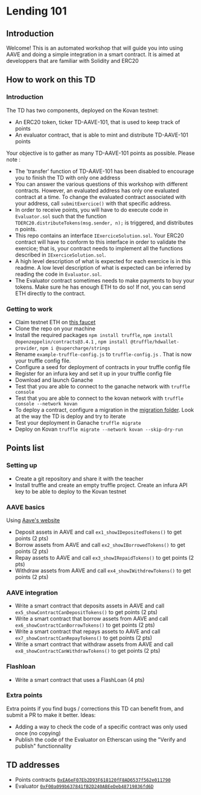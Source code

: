 # Lending 101

## Introduction
Welcome! This is an automated workshop that will guide you into using AAVE and doing a simple integration in a smart contract.
It is aimed at developpers that are familiar with Solidity and ERC20 

## How to work on this TD
### Introduction
The TD has two components, deployed on the Kovan testnet:
- An ERC20 token, ticker TD-AAVE-101, that is used to keep track of points 
- An evaluator contract, that is able to mint and distribute TD-AAVE-101 points

Your objective is to gather as many TD-AAVE-101 points as possible. Please note :
- The 'transfer' function of TD-AAVE-101 has been disabled to encourage you to finish the TD with only one address
- You can answer the various questions of this workshop with different contracts. However, an evaluated address has only one evaluated contract at a time. To change the evaluated contract associated with your address, call `submitExercice()`  with that specific address.
- In order to receive points, you will have to do execute code in `Evaluator.sol` such that the function `TDERC20.distributeTokens(msg.sender, n);` is triggered, and distributes n points.
- This repo contains an interface `IExerciceSolution.sol`. Your ERC20 contract will have to conform to this interface in order to validate the exercice; that is, your contract needs to implement all the functions described in `IExerciceSolution.sol`. 
- A high level description of what is expected for each exercice is in this readme. A low level description of what is expected can be inferred by reading the code in `Evaluator.sol`.
- The Evaluator contract sometimes needs to make payments to buy your tokens. Make sure he has enough ETH to do so! If not, you can send ETH directly to the contract.

### Getting to work
- Claim testnet ETH on [this faucet](https://faucet.paradigm.xyz/)
- Clone the repo on your machine
- Install the required packages `npm install truffle`, `npm install @openzeppelin/contracts@3.4.1` , `npm install @truffle/hdwallet-provider`, `npm i @supercharge/strings`
- Rename `example-truffle-config.js` to `truffle-config.js` . That is now your truffle config file.
- Configure a seed for deployment of contracts in your truffle config file
- Register for an infura key and set it up in your truffle config file
- Download and launch Ganache
- Test that you are able to connect to the ganache network with `truffle console`
- Test that you are able to connect to the kovan network with `truffle console --network kovan`
- To deploy a contract, configure a migration in the [migration folder](migrations). Look at the way the TD is deploy and try to iterate
- Test your deployment in Ganache `truffle migrate`
- Deploy on Kovan `truffle migrate --network kovan --skip-dry-run`


## Points list
### Setting up
- Create a git repository and share it with the teacher
- Install truffle and create an empty truffle project. Create an infura API key to be able to deploy to the Kovan testnet

### AAVE basics
Using [Aave's website](https://staging.aave.com/)
- Deposit assets in AAVE and call `ex1_showIDepositedTokens()` to get points (2 pts)
- Borrow assets from AAVE and call `ex2_showIBorrowedTokens()` to get points (2 pts)
- Repay assets to AAVE and call `ex3_showIRepaidTokens()` to get points (2 pts)
- Withdraw assets from AAVE and call `ex4_showIWithdrewTokens()` to get points (2 pts)

### AAVE integration
- Write a smart contract that deposits assets in AAVE and call `ex5_showContractCanDepositTokens()` to get points (2 pts)
- Write a smart contract that borrow assets from AAVE and call `ex6_showContractCanBorrowTokens()` to get points (2 pts)
- Write a smart contract that repays assets to AAVE and call `ex7_showContractCanRepayTokens()` to get points (2 pts)
- Write a smart contract that withdraw assets from AAVE and call `ex8_showContractCanWithdrawTokens()` to get points (2 pts)

### Flashloan
- Write a smart contract that uses a FlashLoan (4 pts)

### Extra points
Extra points if you find bugs / corrections this TD can benefit from, and submit a PR to make it better.  Ideas:
- Adding a way to check the code of a specific contract was only used once (no copying) 
- Publish the code of the Evaluator on Etherscan using the "Verify and publish" functionnality 

## TD addresses
- Points contracts [`0xEA6eF07Eb2D93F618120fF8AD6537f562e011790`](https://kovan.etherscan.io/address/0xEA6eF07Eb2D93F618120fF8AD6537f562e011790)
- Evaluator [`0xF00a099b637841fB2D240ABEeDeb48719836fd6D`](https://kovan.etherscan.io/address/0xF00a099b637841fB2D240ABEeDeb48719836fd6D)



